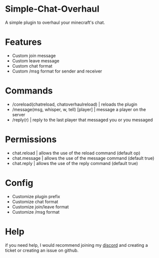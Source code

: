 # Simple-Chat-Overhaul

A simple plugin to overhaul your minecraft's chat.

# Features

- Custom join message
- Custom leave message
- Custom chat format
- Custom /msg format for sender and receiver

# Commands

- /coreload(chatreload, chatoverhaulreload) | reloads the plugin
- /message(msg, whisper, w, tell) [player] <message> | message a player on the server
- /reply(r) <message> | reply to the last player that messaged you or you messaged

# Permissions

- chat.reload | allows the use of the reload command (default op)
- chat.message | allows the use of the message command (default true)
- chat.reply | allows the use of the reply command (default true)

# Config

- Customize plugin prefix
- Customize chat format
- Customize join/leave format
- Customize /msg format

# Help
if you need help, I would recommend joining my [discord](https://discord.gg/E3qwNDDKDu) and creating a ticket or creating an issue on github.
